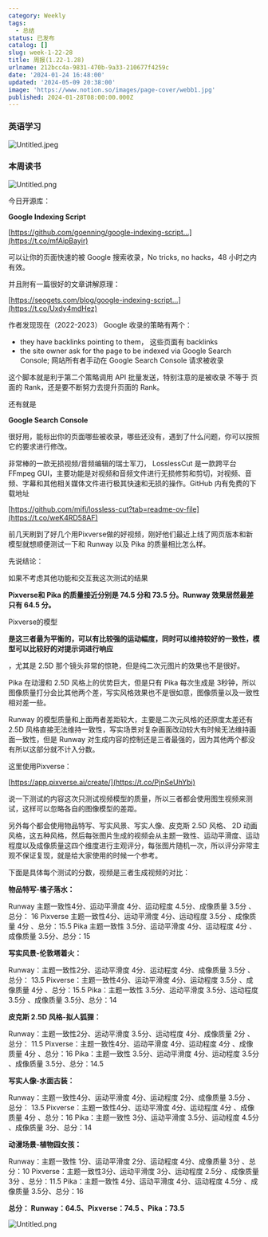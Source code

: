```yaml
---
category: Weekly
tags:
  - 总结
status: 已发布
catalog: []
slug: week-1-22-28
title: 周报(1.22-1.28)
urlname: 212bcc4a-9831-470b-9a33-210677f4259c
date: '2024-01-24 16:48:00'
updated: '2024-05-09 20:38:00'
image: 'https://www.notion.so/images/page-cover/webb1.jpg'
published: 2024-01-28T08:00:00.000Z
---
```


### 英语学习


![Untitled.jpeg](https://prod-files-secure.s3.us-west-2.amazonaws.com/5d24fe63-e567-4804-86f9-9fdc62e13082/13f89310-e18e-4344-b5f8-95c58ff07f1e/Untitled.jpeg?X-Amz-Algorithm=AWS4-HMAC-SHA256&X-Amz-Content-Sha256=UNSIGNED-PAYLOAD&X-Amz-Credential=ASIAZI2LB4667UNYTMSE%2F20250419%2Fus-west-2%2Fs3%2Faws4_request&X-Amz-Date=20250419T053901Z&X-Amz-Expires=3600&X-Amz-Security-Token=IQoJb3JpZ2luX2VjEP3%2F%2F%2F%2F%2F%2F%2F%2F%2F%2FwEaCXVzLXdlc3QtMiJHMEUCIQDnx4hSEbaspGYnPfuyadb6AAGjqDF0E%2BPshrKSe4iutQIgWLhUL75C15bruqHxtUuq4Rz%2BHDUWzqfsCKKP84mQq%2FYqiAQIhv%2F%2F%2F%2F%2F%2F%2F%2F%2F%2FARAAGgw2Mzc0MjMxODM4MDUiDHoYLBMB38V6OyyHKircA6YowOLRx4lnUBYG3yF0Bl2%2FW1V7rEwivyaIvtFaD4aE9cguC3NKhqE%2FjiiN5aS4zrUbvjwNQMmtQu04VnXNkpo2BA2gSo31Du2%2Fy6%2BanJdj4jyInQ1QvUumcTdM0sRiCxvQTttB2Wy2xYxS1dNrYEjDC1upoROZGu9NT6kZxT62S1fxC7IFJHNCYS8CNsheVrZAmnGFXNGBSJdw%2FBr43U9arupgaH0yM2ZENKb9%2FWUyoR%2Bz3vwjkGZCDQNG7INZ%2BKgJNWv%2BXdrZM6xJkWY5VZa4Fq1QjX5SpRXbqsbyWWDJVOUK7oItygbeieo7OwWtNcs21xoMXF0oKemSWtEnbQ%2FTYTbYmd6%2BsNb%2Ban5tiCwRN6FqJ9YGhtbTHdV9SM8DD2mzf3x5XC7u9fbX1VKH4OtIW%2FoMwQOonZXghhu0%2FMSUthXIw1Euc%2FA8NOQ%2BrJCW9NqHY5hBx8dtvZzgpRmTse3yGaGngWSvrLURLBapIrlZUHCku76pXNoZ74Uj6IxndnxMcneXITxtgQm77ooLTYBz%2FThMub2Lf6vL5Bb%2B7Yw1RCCBfCpVWt%2FDzFrTapi3c2l34wHqCaoqgUeyE7IoO3vW%2FWaDJKO8q5r3kCIN4g%2FsySGbAb9YtTwrzRrWMNrWjMAGOqUBjk%2Fn9%2F5kE%2FW%2FCnjwq4t1KJBw5%2F1jc%2F7YgwU8WLx9i8N0iKZSGx1dV01uc0MHyMQDonTQCJj0bkeS3I5esUZU5SkgIKXeFAnn%2FTuzwZIqJXEbO0fEZxcWca7phRK91jvt%2FW7%2FIxcqTscIsiIalnnSumSW31qETu7FqkW2OmClwCzctv5BVljtuJmgcn0SCPyvzE41xtlGvC2%2FW0uCx9pPgVdHnhlB&X-Amz-Signature=2aff5a3c49bb7da8e2bde07a36b68bda721f8dd2b7c023d6f9dd962cbd01afaf&X-Amz-SignedHeaders=host&x-id=GetObject)


### 本周读书


![Untitled.png](https://prod-files-secure.s3.us-west-2.amazonaws.com/5d24fe63-e567-4804-86f9-9fdc62e13082/4230a01f-03e6-45a7-9f78-5892b7e77e85/Untitled.png?X-Amz-Algorithm=AWS4-HMAC-SHA256&X-Amz-Content-Sha256=UNSIGNED-PAYLOAD&X-Amz-Credential=ASIAZI2LB4667UNYTMSE%2F20250419%2Fus-west-2%2Fs3%2Faws4_request&X-Amz-Date=20250419T053901Z&X-Amz-Expires=3600&X-Amz-Security-Token=IQoJb3JpZ2luX2VjEP3%2F%2F%2F%2F%2F%2F%2F%2F%2F%2FwEaCXVzLXdlc3QtMiJHMEUCIQDnx4hSEbaspGYnPfuyadb6AAGjqDF0E%2BPshrKSe4iutQIgWLhUL75C15bruqHxtUuq4Rz%2BHDUWzqfsCKKP84mQq%2FYqiAQIhv%2F%2F%2F%2F%2F%2F%2F%2F%2F%2FARAAGgw2Mzc0MjMxODM4MDUiDHoYLBMB38V6OyyHKircA6YowOLRx4lnUBYG3yF0Bl2%2FW1V7rEwivyaIvtFaD4aE9cguC3NKhqE%2FjiiN5aS4zrUbvjwNQMmtQu04VnXNkpo2BA2gSo31Du2%2Fy6%2BanJdj4jyInQ1QvUumcTdM0sRiCxvQTttB2Wy2xYxS1dNrYEjDC1upoROZGu9NT6kZxT62S1fxC7IFJHNCYS8CNsheVrZAmnGFXNGBSJdw%2FBr43U9arupgaH0yM2ZENKb9%2FWUyoR%2Bz3vwjkGZCDQNG7INZ%2BKgJNWv%2BXdrZM6xJkWY5VZa4Fq1QjX5SpRXbqsbyWWDJVOUK7oItygbeieo7OwWtNcs21xoMXF0oKemSWtEnbQ%2FTYTbYmd6%2BsNb%2Ban5tiCwRN6FqJ9YGhtbTHdV9SM8DD2mzf3x5XC7u9fbX1VKH4OtIW%2FoMwQOonZXghhu0%2FMSUthXIw1Euc%2FA8NOQ%2BrJCW9NqHY5hBx8dtvZzgpRmTse3yGaGngWSvrLURLBapIrlZUHCku76pXNoZ74Uj6IxndnxMcneXITxtgQm77ooLTYBz%2FThMub2Lf6vL5Bb%2B7Yw1RCCBfCpVWt%2FDzFrTapi3c2l34wHqCaoqgUeyE7IoO3vW%2FWaDJKO8q5r3kCIN4g%2FsySGbAb9YtTwrzRrWMNrWjMAGOqUBjk%2Fn9%2F5kE%2FW%2FCnjwq4t1KJBw5%2F1jc%2F7YgwU8WLx9i8N0iKZSGx1dV01uc0MHyMQDonTQCJj0bkeS3I5esUZU5SkgIKXeFAnn%2FTuzwZIqJXEbO0fEZxcWca7phRK91jvt%2FW7%2FIxcqTscIsiIalnnSumSW31qETu7FqkW2OmClwCzctv5BVljtuJmgcn0SCPyvzE41xtlGvC2%2FW0uCx9pPgVdHnhlB&X-Amz-Signature=51b415b8da20f18ee0c1a2c519457b41371023e7632ef892d9b0163bad676ae8&X-Amz-SignedHeaders=host&x-id=GetObject)


今日开源库：


**Google Indexing Script**


[https://github.com/goenning/google-indexing-script…](https://t.co/mfAipBayir)


可以让你的页面快速的被 Google 搜索收录，No tricks, no hacks，48 小时之内有效。

并且附有一篇很好的文章讲解原理：


[https://seogets.com/blog/google-indexing-script…](https://t.co/Uxdy4mdHez)


作者发现现在（2022-2023） Google 收录的策略有两个：

- they have backlinks pointing to them， 这些页面有 backlinks
- the site owner ask for the page to be indexed via Google Search Console; 网站所有者手动在 Google Search Console 请求被收录

这个脚本就是利于第二个策略调用 API 批量发送，特别注意的是被收录 不等于 页面的 Rank，还是要不断努力去提升页面的 Rank。

还有就是


**Google Search Console**


很好用，能标出你的页面哪些被收录，哪些还没有，遇到了什么问题，你可以按照它的要求进行修改。


非常棒的一款无损视频/音频编辑的瑞士军刀， LosslessCut 是一款跨平台 FFmpeg GUI，主要功能是对视频和音频文件进行无损修剪和剪切，对视频、音频、字幕和其他相关媒体文件进行极其快速和无损的操作。GitHub 内有免费的下载地址


[https://github.com/mifi/lossless-cut?tab=readme-ov-file](https://t.co/weK4RD58AF)


前几天刷到了好几个用Pixverse做的好视频，刚好他们最近上线了网页版本和新模型就想顺便测试一下和 Runway 以及 Pika 的质量相比怎么样。

先说结论：

如果不考虑其他功能和交互我这次测试的结果


**Pixverse和 Pika 的质量接近分别是 74.5 分和 73.5 分。Runway 效果居然最差只有 64.5 分。**


Pixverse的模型


**是这三者最为平衡的，可以有比较强的运动幅度，同时可以维持较好的一致性，模型可以比较好的对提示词进行响应**


，尤其是 2.5D 那个镜头非常的惊艳，但是纯二次元图片的效果也不是很好。

Pika 在动漫和 2.5D 风格上的优势巨大，但是只有 Pika 每次生成是 3秒钟，所以图像质量打分会比其他两个差，写实风格效果也不是很如意，图像质量以及一致性相对差一些。

Runway 的模型质量和上面两者差距较大，主要是二次元风格的还原度太差还有 2.5D 风格直接无法维持一致性，写实场景对复杂画面改动较大有时候无法维持画面一致性，但是 Runway 对生成内容的控制还是三者最强的，因为其他两个都没有所以这部分就不计入分数。

这里使用Pixverse：


[https://app.pixverse.ai/create/](https://t.co/PjnSeUhYbi)


说一下测试的内容这次只测试视频模型的质量，所以三者都会使用图生视频来测试，这样可以忽略各自的图像模型的差距。

另外每个都会使用物品特写、写实风景、写实人像、皮克斯 2.5D 风格、 2D 动画风格，这五种风格，然后每张图片生成的视频会从主题一致性、运动平滑度、运动程度以及成像质量这四个维度进行主观评分，每张图片随机一次，所以评分非常主观不保证复现，就是给大家使用的时候一个参考。

下面是具体每个测试的分数，视频是三者生成视频的对比：


**物品特写-橘子落水：**


Runway   主题一致性4分、运动平滑度 4分、运动程度 4.5分、成像质量 3.5分 、总分： 16
Pixverse 主题一致性4分、运动平滑度 4分、运动程度 3.5分 、成像质量 4分 、总分：15.5
Pika 主题一致性 3.5分、运动平滑度 4分、运动程度 4分 、成像质量 3.5分、总分：15


**写实风景-伦敦塔着火：**


Runway：主题一致性2分、运动平滑度 4分、运动程度 4分、成像质量 3.5分 、总分： 13.5
Pixverse：主题一致性4分、运动平滑度 4分、运动程度 3.5分 、成像质量 4分 、总分：15.5
Pika：主题一致性 3.5分、运动平滑度 3.5分、运动程度 3.5分 、成像质量 3.5分、总分：14


**皮克斯 2.5D 风格-拟人狐狸：**


Runway：主题一致性2分、运动平滑度 3.5分、运动程度 4分、成像质量 2分 、总分： 11.5
Pixverse：主题一致性4分、运动平滑度 4分、运动程度 4分 、成像质量 4分 、总分：16
Pika：主题一致性 3.5分、运动平滑度 4分、运动程度 3.5分 、成像质量 3.5分、总分：14.5


**写实人像-水面古装：**


Runway：主题一致性4分、运动平滑度 4分、运动程度 2分、成像质量 3.5分 、总分： 13.5
Pixverse：主题一致性4分、运动平滑度 4分、运动程度 4分 、成像质量 4分 、总分：16
Pika：主题一致性 3分、运动平滑度 3.5分、运动程度 4.5分 、成像质量 3分、总分：14


**动漫场景-植物园女孩：**


Runway：主题一致性 1分、运动平滑度 2分、运动程度 4分、成像质量 3分 、总分：10
Pixverse：主题一致性3分、运动平滑度 3分、运动程度 2.5分 、成像质量 3分 、总分：11.5
Pika：主题一致性 4分、运动平滑度 4分、运动程度 4.5分 、成像质量 3.5分、总分：16


**总分： Runway：64.5、Pixverse：74.5 、Pika：73.5**


![Untitled.png](https://prod-files-secure.s3.us-west-2.amazonaws.com/5d24fe63-e567-4804-86f9-9fdc62e13082/8e04e5ad-2b05-4144-8058-53bf010acfd3/Untitled.png?X-Amz-Algorithm=AWS4-HMAC-SHA256&X-Amz-Content-Sha256=UNSIGNED-PAYLOAD&X-Amz-Credential=ASIAZI2LB4667UNYTMSE%2F20250419%2Fus-west-2%2Fs3%2Faws4_request&X-Amz-Date=20250419T053901Z&X-Amz-Expires=3600&X-Amz-Security-Token=IQoJb3JpZ2luX2VjEP3%2F%2F%2F%2F%2F%2F%2F%2F%2F%2FwEaCXVzLXdlc3QtMiJHMEUCIQDnx4hSEbaspGYnPfuyadb6AAGjqDF0E%2BPshrKSe4iutQIgWLhUL75C15bruqHxtUuq4Rz%2BHDUWzqfsCKKP84mQq%2FYqiAQIhv%2F%2F%2F%2F%2F%2F%2F%2F%2F%2FARAAGgw2Mzc0MjMxODM4MDUiDHoYLBMB38V6OyyHKircA6YowOLRx4lnUBYG3yF0Bl2%2FW1V7rEwivyaIvtFaD4aE9cguC3NKhqE%2FjiiN5aS4zrUbvjwNQMmtQu04VnXNkpo2BA2gSo31Du2%2Fy6%2BanJdj4jyInQ1QvUumcTdM0sRiCxvQTttB2Wy2xYxS1dNrYEjDC1upoROZGu9NT6kZxT62S1fxC7IFJHNCYS8CNsheVrZAmnGFXNGBSJdw%2FBr43U9arupgaH0yM2ZENKb9%2FWUyoR%2Bz3vwjkGZCDQNG7INZ%2BKgJNWv%2BXdrZM6xJkWY5VZa4Fq1QjX5SpRXbqsbyWWDJVOUK7oItygbeieo7OwWtNcs21xoMXF0oKemSWtEnbQ%2FTYTbYmd6%2BsNb%2Ban5tiCwRN6FqJ9YGhtbTHdV9SM8DD2mzf3x5XC7u9fbX1VKH4OtIW%2FoMwQOonZXghhu0%2FMSUthXIw1Euc%2FA8NOQ%2BrJCW9NqHY5hBx8dtvZzgpRmTse3yGaGngWSvrLURLBapIrlZUHCku76pXNoZ74Uj6IxndnxMcneXITxtgQm77ooLTYBz%2FThMub2Lf6vL5Bb%2B7Yw1RCCBfCpVWt%2FDzFrTapi3c2l34wHqCaoqgUeyE7IoO3vW%2FWaDJKO8q5r3kCIN4g%2FsySGbAb9YtTwrzRrWMNrWjMAGOqUBjk%2Fn9%2F5kE%2FW%2FCnjwq4t1KJBw5%2F1jc%2F7YgwU8WLx9i8N0iKZSGx1dV01uc0MHyMQDonTQCJj0bkeS3I5esUZU5SkgIKXeFAnn%2FTuzwZIqJXEbO0fEZxcWca7phRK91jvt%2FW7%2FIxcqTscIsiIalnnSumSW31qETu7FqkW2OmClwCzctv5BVljtuJmgcn0SCPyvzE41xtlGvC2%2FW0uCx9pPgVdHnhlB&X-Amz-Signature=a793e58b33fec7cb4eac5542c59844734e005742f5daea58bd93750b7e055d6b&X-Amz-SignedHeaders=host&x-id=GetObject)

